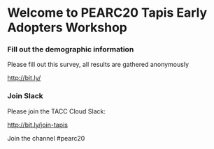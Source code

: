 Welcome to PEARC20 Tapis Early Adopters Workshop
===

### Fill out the demographic information

Please fill out this survey, all results are gathered anonymously 

http://bit.ly/ 

### Join Slack

Please join the TACC Cloud Slack:

http://bit.ly/join-tapis 

Join the channel #pearc20



